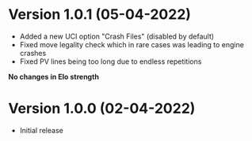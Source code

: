 # Version 1.0.1 (05-04-2022)
 - Added a new UCI option "Crash Files" (disabled by default)
 - Fixed move legality check which in rare cases was leading to engine crashes
 - Fixed PV lines being too long due to endless repetitions

**No changes in Elo strength** 

# Version 1.0.0 (02-04-2022)
 - Initial release